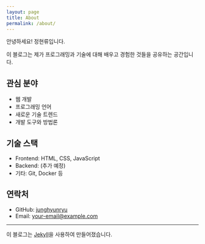```yaml
---
layout: page
title: About
permalink: /about/
---
```


안녕하세요! 정현류입니다.

이 블로그는 제가 프로그래밍과 기술에 대해 배우고 경험한 것들을 공유하는 공간입니다.

## 관심 분야
- 웹 개발
- 프로그래밍 언어
- 새로운 기술 트렌드
- 개발 도구와 방법론

## 기술 스택
- Frontend: HTML, CSS, JavaScript
- Backend: (추가 예정)
- 기타: Git, Docker 등

## 연락처
- GitHub: [junghyunryu](https://github.com/junghyunryu)
- Email: your-email@example.com

---

이 블로그는 [Jekyll](https://jekyllrb.com/)을 사용하여 만들어졌습니다.
